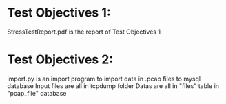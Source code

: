 # Test Objectives 1:
StressTestReport.pdf is the report of Test Objectives 1

# Test Objectives 2:
import.py is an import program to import data in .pcap files to mysql database
Input files are all in tcpdump folder
Datas are all in "files" table in "pcap_file" database 
